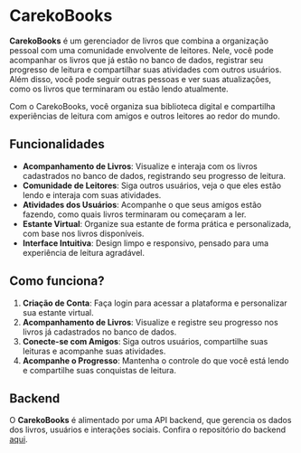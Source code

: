 # CarekoBooks

**CarekoBooks** é um gerenciador de livros que combina a organização pessoal com uma comunidade envolvente de leitores. Nele, você pode acompanhar os livros que já estão no banco de dados, registrar seu progresso de leitura e compartilhar suas atividades com outros usuários. Além disso, você pode seguir outras pessoas e ver suas atualizações, como os livros que terminaram ou estão lendo atualmente.

Com o CarekoBooks, você organiza sua biblioteca digital e compartilha experiências de leitura com amigos e outros leitores ao redor do mundo.

## Funcionalidades

- **Acompanhamento de Livros**: Visualize e interaja com os livros cadastrados no banco de dados, registrando seu progresso de leitura.
- **Comunidade de Leitores**: Siga outros usuários, veja o que eles estão lendo e interaja com suas atividades.
- **Atividades dos Usuários**: Acompanhe o que seus amigos estão fazendo, como quais livros terminaram ou começaram a ler.
- **Estante Virtual**: Organize sua estante de forma prática e personalizada, com base nos livros disponíveis.
- **Interface Intuitiva**: Design limpo e responsivo, pensado para uma experiência de leitura agradável.

## Como funciona?

1. **Criação de Conta**: Faça login para acessar a plataforma e personalizar sua estante virtual.
2. **Acompanhamento de Livros**: Visualize e registre seu progresso nos livros já cadastrados no banco de dados.
3. **Conecte-se com Amigos**: Siga outros usuários, compartilhe suas leituras e acompanhe suas atividades.
4. **Acompanhe o Progresso**: Mantenha o controle do que você está lendo e compartilhe suas conquistas de leitura.

## Backend

O **CarekoBooks** é alimentado por uma API backend, que gerencia os dados dos livros, usuários e interações sociais. Confira o repositório do backend [aqui](https://github.com/Nayetdet/carekobooks).
